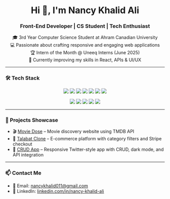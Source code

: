 <h1 align="center">Hi 👋, I'm Nancy Khalid Ali</h1>
<h3 align="center">Front-End Developer | CS Student | Tech Enthusiast</h3>

<p align="center">
  🎓 3rd Year Computer Science Student at Ahram Canadian University<br>
  💻 Passionate about crafting responsive and engaging web applications<br>
  🏆 Intern of the Month @ Uneeq Interns (June 2025)<br>
  🌱 Currently improving my skills in React, APIs & UI/UX<br>
</p>

---

### 🛠️ Tech Stack

<p align="center">
  <!-- Languages -->
<img src="https://img.shields.io/badge/HTML5-E34F26?style=for-the-badge&logo=html5&logoColor=white" />
<img src="https://img.shields.io/badge/CSS3-1572B6?style=for-the-badge&logo=css3&logoColor=white" />
<img src="https://img.shields.io/badge/JavaScript-F7DF1E?style=for-the-badge&logo=javascript&logoColor=black" />
<img src="https://img.shields.io/badge/C++-00599C?style=for-the-badge&logo=cplusplus&logoColor=white" />
<img src="https://img.shields.io/badge/Java-007396?style=for-the-badge&logo=java&logoColor=white" />
<img src="https://img.shields.io/badge/C%23-239120?style=for-the-badge&logo=c-sharp&logoColor=white" />
<img src="https://img.shields.io/badge/Python-3776AB?style=for-the-badge&logo=python&logoColor=white" />

</p>

<p align="center">
  <!-- Tools -->
  <img src="https://img.shields.io/badge/React-61DAFB?style=for-the-badge&logo=react&logoColor=black" />
  <img src="https://img.shields.io/badge/Bootstrap-7952B3?style=for-the-badge&logo=bootstrap&logoColor=white" />
  <img src="https://img.shields.io/badge/.NET-512BD4?style=for-the-badge&logo=dotnet&logoColor=white" />
  <img src="https://img.shields.io/badge/Git-F05032?style=for-the-badge&logo=git&logoColor=white" />
  <img src="https://img.shields.io/badge/JSON-000000?style=for-the-badge&logo=json&logoColor=white" />
</p>

---

### 📌 Projects Showcase

- 🎬 [Movie Dose](https://github.com/nancykhalid88/Movie-dose--A-movie-website--) – Movie discovery website using TMDB API  
- 🛒 [Talabat Clone](https://github.com/nancykhalid88/Talabat) – E-commerce platform with category filters and Stripe checkout  
- 📝 [CRUD App](https://github.com/nancykhalid88/CRUD-app) – Responsive Twitter-style app with CRUD, dark mode, and API integration  

---

### 📫 Contact Me

- 📧 Email: [nancykhalid011@gmail.com](mailto:nancykhalid011@gmail.com)  
- 💼 LinkedIn: [linkedin.com/in/nancy-khalid-ali](https://linkedin.com/in/nancy-khalid-ali)
